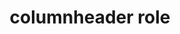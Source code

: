 ---
{
  "title": "columnheader role",
  "description": "A cell containing header information for a column.",
  "category": "aria",
  "keywords": [
    "columnheader role"
  ],
  "last_test_date": "2020-05-07",
  "test_results_url": "https://a11ysupport.io/tech/aria/columnheader_role",
  "test_url": "https://a11ysupport.io/tech/aria/columnheader_role",
  "stats": {
    "jaws": {
      "chrome": {
        "92": "y"
      },
      "edge": {
        "92": "y"
      },
      "ie": {
        "11": "y"
      },
      "firefox": {
        "76": "y"
      }
    },
    "narrator": {
      "edge": {
        "44": "a"
      }
    },
    "nvda": {
      "chrome": {
        "92": "y"
      },
      "edge": {
        "92": "y"
      },
      "firefox": {
        "76": "y"
      }
    },
    "talkback": {
      "and_chr": {
        "80": "y"
      }
    },
    "vo_ios": {
      "ios_saf": {
        "13.4.1": "a"
      }
    },
    "vo_macos": {
      "safari": {
        "13.1": "a"
      }
    },
    "orca": {
      "firefox": {
        "76": "y"
      }
    }
  },
  "links": {
    "ARIA spec for columnheader": "https://www.w3.org/TR/wai-aria-1.1/#columnheader"
  }
}
---